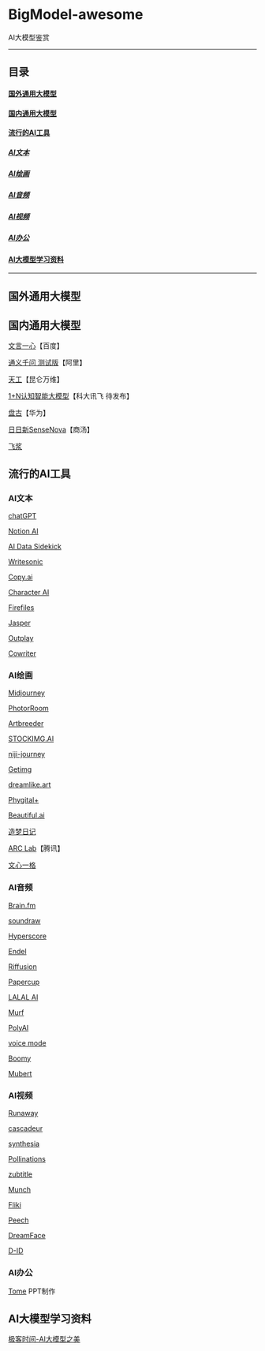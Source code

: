 # BigModel-awesome
AI大模型鉴赏

------------------------------------------------------

## 目录

#### <a href="#国外通用大模型"> 国外通用大模型</a>

#### <a href="#国内通用大模型"> 国内通用大模型</a>

#### <a href="#流行的AI工具"> 流行的AI工具</a>

##### <a href="#AI文本"> AI文本</a>

##### <a href="#AI绘画"> AI绘画</a>

##### <a href="#AI音频"> AI音频</a>

##### <a href="#AI视频"> AI视频</a>

##### <a href="#AI办公"> AI办公</a>

#### <a href="#AI大模型学习资料"> AI大模型学习资料</a>

------------------------------------------------------

<a href="#国外通用大模型"></a>
## 国外通用大模型

<a href="#国内通用大模型"></a>
## 国内通用大模型

[文言一心](https://yiyan.baidu.com/)【百度】

[通义千问 测试版](https://tongyi.aliyun.com/)【阿里】

[天工](https://tiangong.kunlun.com/)【昆仑万维】

[1+N认知智能大模型]()【科大讯飞 待发布】

[盘古](https://www.rcrai.com/pangu)【华为】

[日日新SenseNova]()【商汤】

[飞浆](https://www.paddlepaddle.org.cn/)

<a href="#流行的AI工具"></a>
## 流行的AI工具 

<a href="#AI文本"></a>
### AI文本

[chatGPT](https://openai.com/blog/chatgpt)

[Notion AI](https://www.notion.so/product/ai)

[AI Data Sidekick](https://futuretools.link/sidekick)

[Writesonic](https://writesonic.com/)

[Copy.ai](https://www.copy.ai/)

[Character AI](https://beta.character.ai/)

[Firefiles](https://fireflies.ai/)

[Jasper](https://www.jasper.ai/)

[Outplay](https://outplayhq.com/)

[Cowriter](https://quillbot.com/)

<a href="#AI绘画"></a>
### AI绘画

[Midjourney](https://www.midjourney.com/)

[PhotorRoom](https://www.photoroom.com)

[Artbreeder](https://www.artbreeder.com)

[STOCKIMG.AI](https://stockimg.ai/)

[niji-journey](https://nijijourney.com/zh/)

[Getimg](https://getimg.ai/)

[dreamlike.art](https://dreamlike.art/)

[Phygital+](https://phygital.plus/)

[Beautiful.ai](https://www.beautiful.ai/)

[造梦日记](https://printidea.art/)

[ARC Lab](https://arc.tencent.com/)【腾讯】

[文心一格](https://yige.baidu.com/)

<a href="#AI音频"></a>
### AI音频

[Brain.fm](https://www.brain.fm/)

[soundraw](https://soundraw.io)

[Hyperscore](https://newharmonyline.org/)

[Endel](https://endel.io)

[Riffusion](https://www.riffusion.com)

[Papercup](https://www.papercup.com)

[LALAL AI](https://www.lalal.ai)

[Murf](https://murf.ai/)

[PolyAI](https://poly.ai)

[voice mode](https://www.voicemod.net)

[Boomy](https://boomy.com)

[Mubert](https://mubert.com/)

<a href="#AI视频"></a>
### AI视频

[Runaway](https://runwayml.com/)

[cascadeur](https://cascadeur.com/)

[synthesia](https://www.synthesia.io)

[Pollinations](https://pollinations.ai)

[zubtitle](https://zubtitle.com/)

[Munch](https://www.getmunch.com/)

[Fliki](https://fliki.ai/)

[Peech](https://www.peech-ai.com/aboutus)

[DreamFace](https://dreamfaceapp.com/)

[D-ID](https://www.d-id.com/text-to-video/)

<a href="#AI办公"></a>
### AI办公

[Tome](https://beta.tome.app/) PPT制作

<a href="#AI大模型学习资料"></a>
## AI大模型学习资料

[极客时间-AI大模型之美]()
